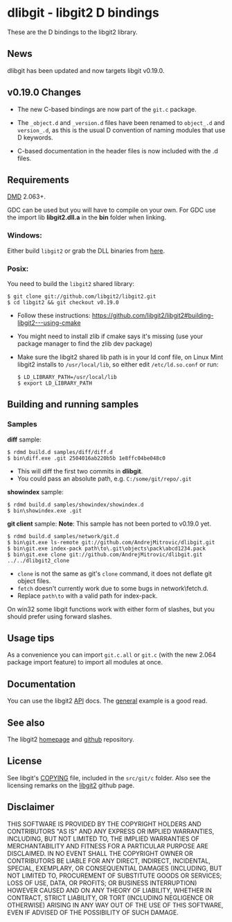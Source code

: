 # dlibgit - libgit2 D bindings

These are the D bindings to the libgit2 library.

## News
dlibgit has been updated and now targets libgit v0.19.0.

## v0.19.0 Changes

- The new C-based bindings are now part of the `git.c` package.

- The `_object.d` and `_version.d` files have been renamed to `object_.d` and `version_.d`,
    as this is the usual D convention of naming modules that use D keywords.

- C-based documentation in the header files is now included with the .d files.

## Requirements
[DMD] 2.063+.

GDC can be used but you will have to compile on your own.
For GDC use the import lib **libgit2.dll.a** in the **bin** folder when linking.

### Windows:
Either build `libgit2` or grab the DLL binaries from [here](https://github.com/AndrejMitrovic/libgit_bin).

### Posix:
You need to build the `libgit2` shared library:

    $ git clone git://github.com/libgit2/libgit2.git
    $ cd libgit2 && git checkout v0.19.0

- Follow these instructions: https://github.com/libgit2/libgit2#building-libgit2---using-cmake
- You might need to install zlib if cmake says it's missing (use your package manager to find the zlib dev package)

- Make sure the libgit2 shared lib path is in your ld conf file, on Linux Mint libgit2 installs to `/usr/local/lib`, so either edit `/etc/ld.so.conf` or run:

    ```
    $ LD_LIBRARY_PATH=/usr/local/lib
    $ export LD_LIBRARY_PATH
    ```

[DMD]: http://dlang.org/download.html

## Building and running samples

### Samples

**diff** sample:

    $ rdmd build.d samples/diff/diff.d
    $ bin\diff.exe .git 2504016ab220b5b 1e8ffc04be048c0

- This will diff the first two commits in **dlibgit**.
- You could pass an absolute path, e.g. `C:/some/git/repo/.git`

**showindex** sample:

    $ rdmd build.d samples/showindex/showindex.d
    $ bin\showindex.exe .git

**git client** sample:
**Note**: This sample has not been ported to v0.19.0 yet.

    $ rdmd build.d samples/network/git.d
    $ bin\git.exe ls-remote git://github.com/AndrejMitrovic/dlibgit.git
    $ bin\git.exe index-pack path\to\.git\objects\pack\abcd1234.pack
    $ bin\git.exe clone git://github.com/AndrejMitrovic/dlibgit.git ../../dlibgit2_clone

- `clone` is not the same as git's `clone` command, it does not deflate git object files.
- `fetch` doesn't currently work due to some bugs in network\fetch.d.
- Replace `path\to` with a valid path for index-pack.

On win32 some libgit functions work with either form of slashes, but you should prefer using forward slashes.

## Usage tips
As a convenience you can import `git.c.all` or `git.c` (with the new 2.064 package import feature) to import all modules at once.

## Documentation

You can use the libgit2 [API] docs. The [general] example is a good read.

[API]: http://libgit2.github.com/libgit2/#v0.19.0
[general]: http://libgit2.github.com/libgit2/ex/v0.19.0/general.html

## See also
The libgit2 [homepage] and [github] repository.

[homepage]: http://libgit2.github.com/
[github]: https://github.com/libgit2/libgit2/

## License
See libgit's [COPYING] file, included in the `src/git/c` folder. Also see the licensing remarks on the [libgit2] github page.

[libgit2]: https://github.com/libgit2/libgit2/
[COPYING]: https://github.com/AndrejMitrovic/dlibgit/blob/master/COPYING

## Disclaimer

THIS SOFTWARE IS PROVIDED BY THE COPYRIGHT HOLDERS AND CONTRIBUTORS "AS IS" AND ANY EXPRESS OR IMPLIED WARRANTIES, INCLUDING, BUT NOT LIMITED TO, THE IMPLIED WARRANTIES OF MERCHANTABILITY AND FITNESS FOR A PARTICULAR PURPOSE ARE DISCLAIMED. IN NO EVENT SHALL THE COPYRIGHT OWNER OR CONTRIBUTORS BE LIABLE FOR ANY DIRECT, INDIRECT, INCIDENTAL, SPECIAL, EXEMPLARY, OR CONSEQUENTIAL DAMAGES (INCLUDING, BUT NOT LIMITED TO, PROCUREMENT OF SUBSTITUTE GOODS OR SERVICES; LOSS OF USE, DATA, OR PROFITS; OR BUSINESS INTERRUPTION) HOWEVER CAUSED AND ON ANY THEORY OF LIABILITY, WHETHER IN CONTRACT, STRICT LIABILITY, OR TORT (INCLUDING NEGLIGENCE OR OTHERWISE) ARISING IN ANY WAY OUT OF THE USE OF THIS SOFTWARE, EVEN IF ADVISED OF THE POSSIBILITY OF SUCH DAMAGE.
